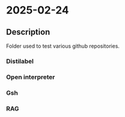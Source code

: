 # 2025-02-24

## Description

Folder used to test various github repositories.

### Distilabel

### Open interpreter

### Gsh

### RAG
